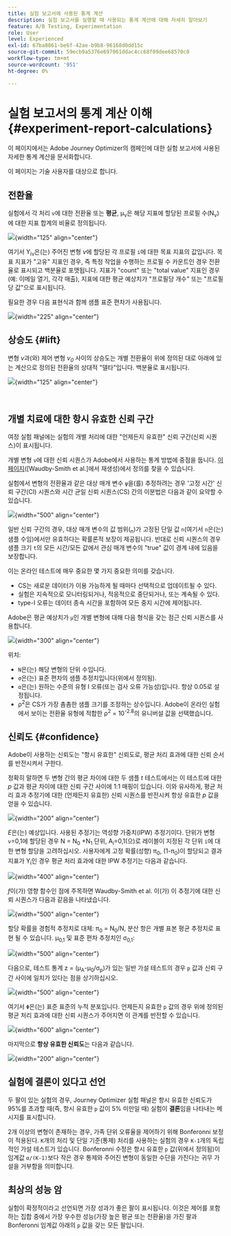```yaml
---
title: 실험 보고서에 사용된 통계 계산
description: 실험 보고서를 실행할 때 사용되는 통계 계산에 대해 자세히 알아보기
feature: A/B Testing, Experimentation
role: User
level: Experienced
exl-id: 67ba8861-be6f-42ae-b9b8-96168d0dd15c
source-git-commit: 59ecb9a5376e697061ddac4cc68f09dee68570c0
workflow-type: tm+mt
source-wordcount: '951'
ht-degree: 0%

---
```


# 실험 보고서의 통계 계산 이해 {#experiment-report-calculations}

이 페이지에서는 Adobe Journey Optimizer의 캠페인에 대한 실험 보고서에 사용된 자세한 통계 계산을 문서화합니다.

이 페이지는 기술 사용자를 대상으로 합니다.

## 전환율

실험에서 각 처리 `ν`에 대한 전환율 또는 **평균**, μ<sub>ν</sub>은 해당 지표에 할당된 프로필 수(N<sub>ν</sub>)에 대한 지표 합계의 비율로 정의됩니다.

![](assets/statistical_1.png){width="125" align="center"}

여기서 Y<sub>iν</sub>은(는) 주어진 변형 *ν*&#x200B;에 할당된 각 프로필 `i`에 대한 목표 지표의 값입니다. 목표 지표가 &quot;고유&quot; 지표인 경우, 즉 특정 작업을 수행하는 프로필 수 카운트인 경우 전환율로 표시되고 백분율로 포맷됩니다. 지표가 &quot;count&quot; 또는 &quot;total value&quot; 지표인 경우(예: 이메일 열기, 각각 매출), 지표에 대한 평균 예상치가 &quot;프로필당 개수&quot; 또는 &quot;프로필당 값&quot;으로 표시됩니다.

필요한 경우 다음 표현식과 함께 샘플 표준 편차가 사용됩니다.

![](assets/statistical_2.png){width="225" align="center"}

## 상승도 {#lift}

변형 *ν*&#x200B;과(와) 제어 변형 *ν<sub>0</sub>* 사이의 상승도는 개별 전환율이 위에 정의된 대로 아래에 있는 계산으로 정의된 전환율의 상대적 &quot;델타&quot;입니다. 백분율로 표시됩니다.

![](assets/statistical_3.png){width="125" align="center"}

</br>

## 개별 치료에 대한 항시 유효한 신뢰 구간

여정 실험 패널에는 실험의 개별 처리에 대한 &quot;언제든지 유효한&quot; 신뢰 구간(신뢰 시퀀스)이 표시됩니다.

개별 변형 `ν`에 대한 신뢰 시퀀스가 Adobe에서 사용하는 통계 방법에 중점을 둡니다. [이 페이지](https://doi.org/10.48550/arXiv.2103.06476)([Waudby-Smith et al.]에서 재생성)에서 정의를 찾을 수 있습니다.

실험에서 변형의 전환율과 같은 대상 매개 변수 `ψ`을(를) 추정하려는 경우 &#39;고정 시간&#39; 신뢰 구간(CI) 시퀀스와 시간 균일 신뢰 시퀀스(CS) 간의 이분법은 다음과 같이 요약할 수 있습니다.

![](assets/statistical_4.png){width="500" align="center"}

일반 신뢰 구간의 경우, 대상 매개 변수의 값 범위(<sub>n</sub>)가 고정된 단일 값 `n`(여기서 `n`은(는) 샘플 수임)에서만 유효하다는 확률론적 보장이 제공됩니다. 반대로 신뢰 시퀀스의 경우 샘플 크기 `t`의 모든 시간/모든 값에서 관심 매개 변수의 &quot;true&quot; 값이 경계 내에 있음을 보장합니다.

이는 온라인 테스트에 매우 중요한 몇 가지 중요한 의미를 갖습니다.

* CS는 새로운 데이터가 이용 가능하게 될 때마다 선택적으로 업데이트될 수 있다.
* 실험은 지속적으로 모니터링되거나, 적응적으로 중단되거나, 또는 계속될 수 있다.
* type-I 오류는 데이터 종속 시간을 포함하여 모든 중지 시간에 제어됩니다.

Adobe은 평균 예상치가 `μ`인 개별 변형에 대해 다음 형식을 갖는 점근 신뢰 시퀀스를 사용합니다.

![](assets/statistical_5.png){width="300" align="center"}

위치:

* `N`은(는) 해당 변형의 단위 수입니다.
* `σ`은(는) 표준 편차의 샘플 추정치입니다(위에서 정의됨).
* `α`은(는) 원하는 수준의 유형 I 오류(또는 검사 오류 가능성)입니다. 항상 0.05로 설정됩니다.
* ρ<sup>2</sup>은 CS가 가장 촘촘한 샘플 크기를 조정하는 상수입니다. Adobe이 온라인 실험에서 보이는 전환율 유형에 적합한 ρ<sup>2</sup> = 10<sup>-2.8</sup>의 유니버설 값을 선택했습니다.

## 신뢰도 {#confidence}

Adobe이 사용하는 신뢰도는 &quot;항시 유효한&quot; 신뢰도로, 평균 처리 효과에 대한 신뢰 순서를 반전시켜서 구한다.

정확히 말하면 두 변형 간의 평균 차이에 대한 두 샘플 *t* 테스트에서는 이 테스트에 대한 *p* 값과 평균 차이에 대한 신뢰 구간 사이에 1:1 매핑이 있습니다. 이와 유사하게, 평균 처리 효과 추정기에 대한 (언제든지 유효한) 신뢰 시퀀스를 반전시켜 항상 유효한 *p* 값을 얻을 수 있습니다.

![](assets/statistical_6.png){width="200" align="center"}

*E*&#x200B;은(는) 예상입니다. 사용된 추정기는 역성향 가중치(IPW) 추정기이다. 단위가 변형 `ν`=0,1에 할당된 경우 N = N<sub>0</sub> +N<sub>1</sub> 단위, A<sub>i</sub>=0,1(으)로 레이블이 지정된 각 단위 `i`에 대한 변형 할당을 고려하십시오. 사용자에게 고정 확률(성향) π<sub>0</sub>, (1-π<sub>0</sub>)이 할당되고 결과 지표가 Y<sub>i</sub>인 경우 평균 처리 효과에 대한 IPW 추정기는 다음과 같습니다.

![](assets/statistical_12.png){width="400" align="center"}

*f*&#x200B;이(가) 영향 함수인 점에 주목하면 Waudby-Smith et al. 이(가) 이 추정기에 대한 신뢰 시퀀스가 다음과 같음을 나타냈습니다.

![](assets/statistical_7.png){width="500" align="center"}

할당 확률을 경험적 추정치로 대체: π<sub>0</sub> = N<sub>0</sub>/N, 분산 항은 개별 표본 평균 추정치로 표현 될 수 있습니다. μ<sub>0,1</sub> 및 표준 편차 추정치인 σ<sub>0,1</sub>:

![](assets/statistical_8.png){width="500" align="center"}

다음으로, 테스트 통계 z = (μ<sub>A</sub>-μ<sub>0</sub>/σ<sub>p</sub>)가 있는 일반 가설 테스트의 경우 `p` 값과 신뢰 구간 사이에 일치가 있다는 점을 상기하십시오.

![](assets/statistical_9.png){width="500" align="center"}

여기서 `Φ`은(는) 표준 표준의 누적 분포입니다. 언제든지 유효한 `p` 값의 경우 위에 정의된 평균 처리 효과에 대한 신뢰 시퀀스가 주어지면 이 관계를 반전할 수 있습니다.

![](assets/statistical_10.png){width="600" align="center"}

마지막으로 **항상 유효한 신뢰도**&#x200B;는 다음과 같습니다.

![](assets/statistical_11.png){width="200" align="center"}

## 실험에 결론이 있다고 선언

두 팔이 있는 실험의 경우, Journey Optimizer 실험 패널은 항시 유효한 신뢰도가 95%를 초과할 때(즉, 항시 유효한 `p` 값이 5% 미만일 때) 실험이 **결론**&#x200B;임을 나타내는 메시지를 표시합니다.

2개 이상의 변형이 존재하는 경우, 가족 단위 오류율을 제어하기 위해 Bonferonni 보정이 적용된다. `K`개의 처리 및 단일 기준(통제) 처리를 사용하는 실험의 경우 `K-1`개의 독립적인 가설 테스트가 있습니다. Bonferonni 수정은 항시 유효한 `p` 값(위에서 정의됨)이 임계값 `α/(K-1)`보다 작은 경우 통제와 주어진 변형이 동일한 수단을 가진다는 귀무 가설을 거부함을 의미합니다.

## 최상의 성능 암

실험이 확정적이라고 선언되면 가장 성과가 좋은 팔이 표시됩니다. 이것은 제어를 포함하는 집합 중에서 가장 우수한 성능(가장 높은 평균 또는 전환율)을 가진 팔과 Bonferonni 임계값 아래의 `p` 값을 갖는 모든 팔입니다.
